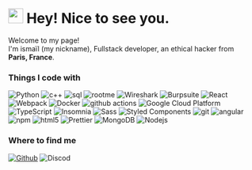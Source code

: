 <h1><img src="https://emojis.slackmojis.com/emojis/images/1531849430/4246/blob-sunglasses.gif?1531849430" width="30"/> Hey! Nice to see you.</h1>
<p>Welcome to my page! </br> I'm ismaïl (my nickname), Fullstack developer, an ethical hacker from <img src="https://cdn-icons-png.flaticon.com/512/197/197560.png" width="13"/> <b>Paris, France</b>.
<h3>Things I code with</h3>
<p>
  <img alt="Python" src="https://img.shields.io/badge/-Python-ffc000/?style=flat-square&logo=python&logoColor=white" />
  <img alt="c++" src="https://img.shields.io/badge/-c++-2986cc?style=flat-square&logo=cplusplus&logoColor=white" />
  <img alt="sql" src="https://img.shields.io/badge/-SQL-8fce00?style=flat-square&logo=mysql&logoColor=white" />
  <img alt="rootme" src="https://img.shields.io/badge/-rootme-000000?style=flat-square&logo=rootme&logoColor=white" />
  <img alt="Wireshark" src="https://img.shields.io/badge/-wireshark-2165b5?style=flat-square&logo=wireshark&logoColor=white" />
  <img alt="Burpsuite" src="https://img.shields.io/badge/-burpsuite-ffac00?style=flat-square&logo=burpsuite&logoColor=white" />
  <img alt="React" src="https://img.shields.io/badge/-React-45b8d8?style=flat-square&logo=react&logoColor=white" />
  <img alt="Webpack" src="https://img.shields.io/badge/-Webpack-8DD6F9?style=flat-square&logo=webpack&logoColor=white" /> 
  <img alt="Docker" src="https://img.shields.io/badge/-Docker-46a2f1?style=flat-square&logo=docker&logoColor=white" />
  <img alt="github actions" src="https://img.shields.io/badge/-Github_Actions-2088FF?style=flat-square&logo=github-actions&logoColor=white" />
  <img alt="Google Cloud Platform" src="https://img.shields.io/badge/-Google_Cloud_Platform-1a73e8?style=flat-square&logo=google-cloud&logoColor=white" />
  <img alt="TypeScript" src="https://img.shields.io/badge/-TypeScript-007ACC?style=flat-square&logo=typescript&logoColor=white" />
  <img alt="Insomnia" src="https://img.shields.io/badge/-Insomnia-5849BE?style=flat-square&logo=insomnia&logoColor=white" />
  <img alt="Sass" src="https://img.shields.io/badge/-Sass-CC6699?style=flat-square&logo=sass&logoColor=white" />
  <img alt="Styled Components" src="https://img.shields.io/badge/-Styled_Components-db7092?style=flat-square&logo=styled-components&logoColor=white" />
  <img alt="git" src="https://img.shields.io/badge/-Git-F05032?style=flat-square&logo=git&logoColor=white" />
  <img alt="angular" src="https://img.shields.io/badge/-Angular-DD0031?style=flat-square&logo=angular&logoColor=white" />
  <img alt="npm" src="https://img.shields.io/badge/-NPM-CB3837?style=flat-square&logo=npm&logoColor=white" />
  <img alt="html5" src="https://img.shields.io/badge/-HTML5-E34F26?style=flat-square&logo=html5&logoColor=white" />
  <img alt="Prettier" src="https://img.shields.io/badge/-Prettier-F7B93E?style=flat-square&logo=prettier&logoColor=white" />
  <img alt="MongoDB" src="https://img.shields.io/badge/-MongoDB-13aa52?style=flat-square&logo=mongodb&logoColor=white" />
  <img alt="Nodejs" src="https://img.shields.io/badge/-Nodejs-43853d?style=flat-square&logo=Node.js&logoColor=white" />
</p>

<h3>Where to find me</h3>
<p><a href="https://github.com/K0rpse" target="_blank"><img alt="Github" src="https://img.shields.io/badge/GitHub-%2312100E.svg?&style=for-the-badge&logo=Github&logoColor=white" /></a> <a target="_blank"><img alt="Discod" src="https://img.shields.io/badge/ismail.1337-7289da?&style=for-the-badge&logo=discord&logoColor=white" /></a>
</p>
